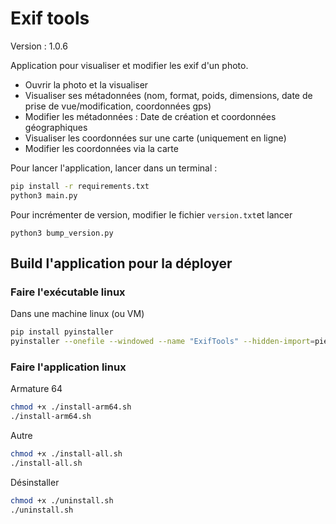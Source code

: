 # Exif tools

Version : 1.0.6

Application pour visualiser et modifier les exif d'un photo.

- Ouvrir la photo et la visualiser
- Visualiser ses métadonnées (nom, format, poids, dimensions, date de prise de vue/modification, coordonnées gps)
- Modifier les métadonnées : Date de création et coordonnées géographiques
- Visualiser les coordonnées sur une carte (uniquement en ligne)
- Modifier les coordonnées via la carte

Pour lancer l'application, lancer dans un terminal :

```bash
pip install -r requirements.txt
python3 main.py
```

Pour incrémenter de version, modifier le fichier `version.txt`et lancer

```shell
python3 bump_version.py
```

## Build l'application pour la déployer

### Faire l'exécutable linux

Dans une machine linux (ou VM)

```bash
pip install pyinstaller
pyinstaller --onefile --windowed --name "ExifTools" --hidden-import=piexif --hidden-import=PIL._tkinter_finder --add-data "assets:assets" main.py
```

### Faire l'application linux

Armature 64

```bash
chmod +x ./install-arm64.sh
./install-arm64.sh
```

Autre

```bash
chmod +x ./install-all.sh
./install-all.sh
```

Désinstaller

```bash
chmod +x ./uninstall.sh
./uninstall.sh
```
